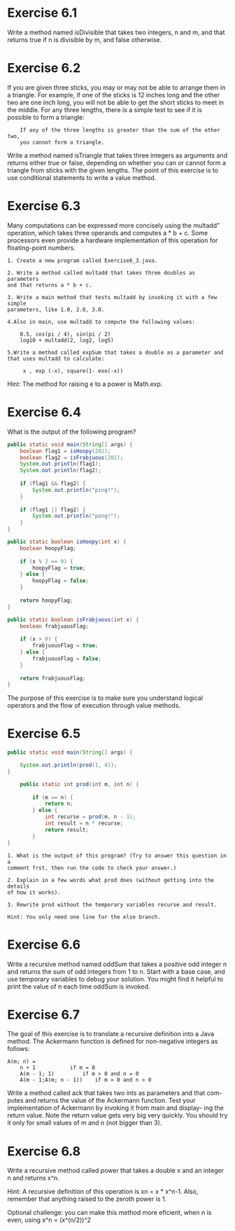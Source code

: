 # Exercise 6.1

Write a method named isDivisible that takes two integers,
n and m, and that returns true if n is divisible by m, and false otherwise.

# Exercise 6.2

If you are given three sticks, you may or may not be able to
arrange them in a triangle. For example, if one of the sticks is 12 inches long
and the other two are one inch long, you will not be able to get the short sticks
to meet in the middle. For any three lengths, there is a simple test to see if it
is possible to form a triangle:

	    If any of the three lengths is greater than the sum of the other two,
	    you cannot form a triangle.

Write a method named isTriangle that takes three integers as arguments
and returns either true or false, depending on whether you can or cannot
form a triangle from sticks with the given lengths. The point of this exercise
is to use conditional statements to write a value method.

# Exercise 6.3

Many computations can be expressed more concisely using the
multadd" operation, which takes three operands and computes a * b + c.
Some processors even provide a hardware implementation of this operation for
floating-point numbers.

	1. Create a new program called Exercise6_3.java.

	2. Write a method called multadd that takes three doubles as parameters
	and that returns a * b + c.

	3. Write a main method that tests multadd by invoking it with a few simple
	parameters, like 1.0, 2.0, 3.0.

	4.Also in main, use multadd to compute the following values:

		0.5, cos(pi / 4), sin(pi / 2)
		log10 + multadd(2, log2, log5)

	5.Write a method called expSum that takes a double as a parameter and
	that uses multadd to calculate:

		 x , exp (-x), square(1- exo(-x))

Hint: The method for raising e to a power is Math.exp.

# Exercise 6.4

What is the output of the following program?

``` java
public static void main(String[] args) {
	boolean flag1 = isHoopy(202);
	boolean flag2 = isFrabjuous(202);
	System.out.println(flag1);
	System.out.println(flag2);
	
	if (flag1 && flag2) {
		System.out.println("ping!");
	}
	
	if (flag1 || flag2) {
		System.out.println("pong!");
	}
}

public static boolean isHoopy(int x) {
	boolean hoopyFlag;
	
	if (x % 2 == 0) {
		hoopyFlag = true;
	} else {
		hoopyFlag = false;
	}
	
	return hoopyFlag;
}

public static boolean isFrabjuous(int x) {
	boolean frabjuousFlag;
	
	if (x > 0) {
		frabjuousFlag = true;
	} else {
		frabjuousFlag = false;
	}
	
	return frabjuousFlag;
}
```
The purpose of this exercise is to make sure you understand logical operators
and the flow of execution through value methods.

# Exercise 6.5


```java
public static void main(String[] args) {

	System.out.println(prod(1, 4));
}

	public static int prod(int m, int n) {
	
		if (m == n) {
			return n;
		} else {
			int recurse = prod(m, n - 1);
			int result = n * recurse;
			return result;
		}
}
```

	
	1. What is the output of this program? (Try to answer this question in a
	comment frst, then run the code to check your answer.)
	
	2. Explain in a few words what prod does (without getting into the details
	of how it works).
	
	3. Rewrite prod without the temporary variables recurse and result.
	
	Hint: You only need one line for the else branch.

# Exercise 6.6

Write a recursive method named oddSum that takes a positive
odd integer n and returns the sum of odd integers from 1 to n. Start with
a base case, and use temporary variables to debug your solution. You might
find it helpful to print the value of n each time oddSum is invoked.

# Exercise 6.7

The goal of this exercise is to translate a recursive definition
into a Java method. The Ackermann function is defined for non-negative
integers as follows:
	
	A(m; n) = 
		n + 1  			if m = 0
		A(m - 1; 1) 		if m > 0 and n = 0
		A(m - 1;A(m; n - 1)) 	if m > 0 and n > 0
		
Write a method called ack that takes two ints as parameters and that com-
putes and returns the value of the Ackermann function.
Test your implementation of Ackermann by invoking it from main and display-
ing the return value. Note the return value gets very big very quickly. You
should try it only for small values of m and n (not bigger than 3).

# Exercise 6.8

Write a recursive method called power that takes a double x
and an integer n and returns x^n.

Hint: A recursive definition of this operation is xn = x * x^n-1. Also, remember
that anything raised to the zeroth power is 1.

Optional challenge: you can make this method more eficient, when n is even,
using x^n = (x^(n/2))^2
